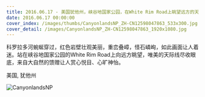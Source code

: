 ```yaml
---
title: 2016.06.17 - 美国犹他州，峡谷地国家公园，在White Rim Road上眺望远方的天际线 (© Alexander Messenger/Tandem Stills + Motion)
date: 2016.06.17 00:00:00
cover_index: /images/thumbs/CanyonlandsNP_ZH-CN12598047863_533x300.jpg
cover_detail: /images/CanyonlandsNP_ZH-CN12598047863_1920x1080.jpg
---
```


科罗拉多河蜿蜒穿过，红色岩壁壮观美丽，重峦叠嶂，怪石嶙峋，如此画面让人着迷。站在峡谷地国家公园的White Rim
Road上向远方眺望，唯美的天际线尽收眼底，来自大自然的馈赠让人赏心悦目、心旷神怡。

美国, 犹他州

![CanyonlandsNP](/images/CanyonlandsNP_ZH-CN12598047863_1920x1080.jpg)
